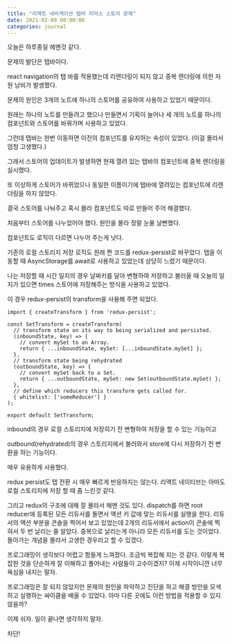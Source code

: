 ```yaml
---
title: "리액트 네비게이션 탭바 리덕스 스토어 문제"
date: 2021-02-08 00:00:00
categories: journal
---
```


오늘은 하루종일 헤멘것 같다.

문제의 발단은 탭바이다.

react navigation의 탭 바를 적용했는데 리렌더링이 되지 않고 중복 렌더링에 의한 자원 낭비가 발생했다.

문제의 원인은 3개의 노트에 하나의 스토어를 공유하여 사용하고 있었기 때문이다.

원래는 하나의 노트를 만들려고 했으나 만들면서 기획이 늘어나 세 개의 노트를 하나의 컴포넌트와 스토어를 바꿔가며 사용하고 있었다.

그런데 탭바는 한번 이동하면 이전의 컴포넌트를 유지하는 속성이 있었다. (이걸 몰라서 엄청 고생했다.)

그래서 스토어의 업데이트가 발생하면 현재 열려 있는 탭바의 컴포넌트에 중복 렌더링을 실시했다.

또 이상하게 스토어가 바뀌었으나 동일한 이름이기에 탭바에 열려있는 컴포넌트에 리렌더링을 하지 않았다.

결국 스토어를 나눠주고 혹시 몰라 컴포넌트도 따로 만들어 주어 해결했다.

처음부터 스토어를 나누었어야 했다. 원인을 몰라 정말 눈물 날뻔했다.

컴포넌트도 로직이 다르면 나누어 주는게 낫다.

기존의 로컬 스토리지 저장 로직도 원래 짠 코드를 redux-persist로 바꾸었다. 탭을 이동할 때 AsyncStorage를 await로 사용하고 있었는데 상당히 느렸기 때문이다.

나는 저장할 때 시간 일지의 경우 날짜키를 달아 변형하여 저장하고 불러올 때 오늘의 일지가 있으면 times 스토어에 저장해주는 방식을 사용하고 있었다.

이 경우 redux-persist의 transform을 사용해 주면 되었다.

```
import { createTransform } from 'redux-persist';

const SetTransform = createTransform(
  // transform state on its way to being serialized and persisted.
  (inboundState, key) => {
    // convert mySet to an Array.
    return { ...inboundState, mySet: [...inboundState.mySet] };
  },
  // transform state being rehydrated
  (outboundState, key) => {
    // convert mySet back to a Set.
    return { ...outboundState, mySet: new Set(outboundState.mySet) };
  },
  // define which reducers this transform gets called for.
  { whitelist: ['someReducer'] }
);

export default SetTransform;
```

inbound의 경우 로컬 스토리지에 저장히기 전 변형하여 저장을 할 수 있는 기능이고

outbound(rehydrated)의 경우 스토리지에서 불러와서 store에 다시 저장하기 전 변환을 하는 기능이다.

매우 유용하게 사용했다.

redux persist도 탭 전환 시 매우 빠르게 반응하지는 않는다. 리액트 네이티브는 아마도 로컬 스토리지에 저장 할 때 좀 느린것 같다.

그리고 redux의 구조에 대해 잘 몰라서 해멘 것도 있다. dispatch를 하면 root reducer에 등록된 모든 리듀서를 돌면서 액션 키 값에 맞는 리듀서를 실행을 한다. 리듀서의 액션 부분을 콘솔을 찍어서 보고 있었는데 2개의 리듀서에서 action이 콘솔에 찍혀서 두 번 날리는 줄 알았다. 중복으로 날리는게 아니라 모든 리듀서를 도는 것이었다. 돌아가는 개념을 몰라서 고생한 경우라고 할 수 있겠다.

프로그래밍이 생각보다 어렵고 함들게 느껴졌다. 조금씩 복잡해 지는 것 같다. 이렇게 복잡한 것을 단순하게 잘 이해하고 풀어내는 사람들이 고수이겠지? 이제 시작이니깐 너무 욕심을 내지는 말자.

프로그래밍은 잘 되지 않았지만 문제의 원인을 파악하고 진단을 하고 해결 방안을 모색하고 실행하는 싸이클을 배울 수 있었다. 아마 다른 곳에도 이런 방법을 적용할 수 있지 않을까?

이제 쉬자. 일이 끝나면 생각하지 말자.

차단!
